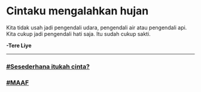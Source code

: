 # Cintaku mengalahkan hujan

Kita tidak usah jadi pengendali udara, pengendali air atau pengendali api. Kita cukup jadi pengendali hati saja.
Itu sudah cukup sakti.

**-Tere Liye**

_______________________________________________________________________________


### [#Sesederhana itukah cinta?](https://itsmecevi.github.io/-Sesederhana-itukah-cinta/)

### [#MAAF](https://itsmecevi.github.io/-MAAF/)




